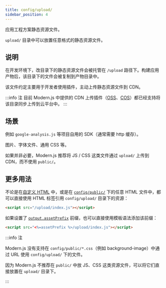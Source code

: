 ```yaml
---
title: config/upload/
sidebar_position: 4
---
```


应用工程方案静态资源文件。

`upload/` 目录中可以放置任意格式的静态资源文件。

## 说明

在开发环境下，改目录下的静态资源文件会被托管在 `/upload` 路径下。构建应用产物后，该目录下的文件会被复制到产物目录中。

该文件约定主要用于开发者使用插件，主动上传静态资源文件到 CDN。

:::info 注
目前 Modern.js 中提供的 CDN 上传插件（[OSS](/docs/guides/features/server-side/deploy/upload-cdn/oss)、[COS](/docs/guides/features/server-side/deploy/upload-cdn/cos)）都已经支持将该目录同步上传到云平台中。
:::

## 场景

例如 `google-analysis.js` 等项目自用的 SDK（通常需要 http 缓存）。

图片、字体文件、通用 CSS 等。

如果并非必要，Modern.js 推荐将 JS / CSS 这类文件通过 `upload/` 上传到 CDN，而不使用 `public/`。

## 更多用法

不论是在[自定义 HTML](/docs/guides/usages/html) 中，或是在 [`config/public/`](/docs/apis/hooks/mwa/config/public) 下的任意 HTML 文件中，都可以直接使用 HTML 标签引用 `config/upload/` 目录下的资源：

```html
<script src="/upload/index.js"></script>
```

如果设置了 [`output.assetPrefix`](/docs/apis/config/output/asset-prefix) 前缀，也可以直接使用模板语法添加该前缀：

```html
<script src="<%=assetPrefix %>/upload/index.js"></script>
```

:::info 注

Modern.js 没有支持在 `config/public/*.css`（例如 background-image）中通过 URL 使用 `config/upload/` 下的文件。

因为 Modern.js 不推荐在 `public/` 中放 JS、CSS 这类资源文件，可以将它们直接放置在 `upload/` 目录下。

:::
